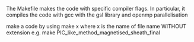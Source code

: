 The Makefile makes the code with specific compiler flags. 
In particular, it compiles the code with gcc with the gsl library and openmp parallelisation

make a code by using make x
where x is the name of file name WITHOUT extension e.g. make PIC_like_method_magnetised_sheath_final
